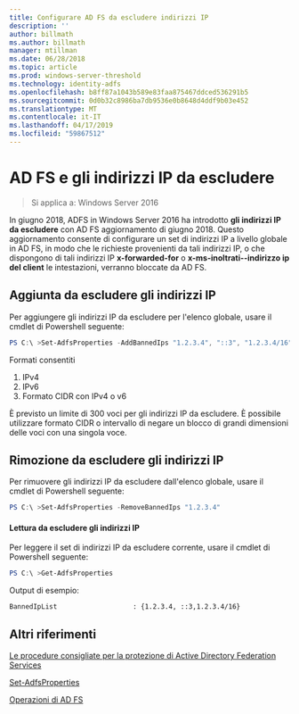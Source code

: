 ```yaml
---
title: Configurare AD FS da escludere indirizzi IP
description: ''
author: billmath
ms.author: billmath
manager: mtillman
ms.date: 06/28/2018
ms.topic: article
ms.prod: windows-server-threshold
ms.technology: identity-adfs
ms.openlocfilehash: b8ff87a1043b589e83faa875467ddced536291b5
ms.sourcegitcommit: 0d0b32c8986ba7db9536e0b8648d4ddf9b03e452
ms.translationtype: MT
ms.contentlocale: it-IT
ms.lasthandoff: 04/17/2019
ms.locfileid: "59867512"
---
```

# <a name="ad-fs-and-banned-ip-addresses"></a>AD FS e gli indirizzi IP da escludere

>Si applica a: Windows Server 2016

In giugno 2018, ADFS in Windows Server 2016 ha introdotto **gli indirizzi IP da escludere** con AD FS aggiornamento di giugno 2018.  Questo aggiornamento consente di configurare un set di indirizzi IP a livello globale in AD FS, in modo che le richieste provenienti da tali indirizzi IP, o che dispongono di tali indirizzi IP **x-forwarded-for** o **x-ms-inoltrati--indirizzo ip del client** le intestazioni, verranno bloccate da AD FS.

## <a name="adding-banned-ips"></a>Aggiunta da escludere gli indirizzi IP
Per aggiungere gli indirizzi IP da escludere per l'elenco globale, usare il cmdlet di Powershell seguente:

``` powershell
PS C:\ >Set-AdfsProperties -AddBannedIps "1.2.3.4", "::3", "1.2.3.4/16"
```

Formati consentiti

1.  IPv4
2.  IPv6
3.  Formato CIDR con IPv4 o v6

È previsto un limite di 300 voci per gli indirizzi IP da escludere. È possibile utilizzare formato CIDR o intervallo di negare un blocco di grandi dimensioni delle voci con una singola voce.

## <a name="removing-banned-ips"></a>Rimozione da escludere gli indirizzi IP
Per rimuovere gli indirizzi IP da escludere dall'elenco globale, usare il cmdlet di Powershell seguente:

``` powershell
PS C:\ >Set-AdfsProperties -RemoveBannedIps "1.2.3.4"
```

#### <a name="read-banned-ips"></a>Lettura da escludere gli indirizzi IP
Per leggere il set di indirizzi IP da escludere corrente, usare il cmdlet di Powershell seguente:

``` powershell
PS C:\ >Get-AdfsProperties 
```

Output di esempio:

```
BannedIpList                   : {1.2.3.4, ::3,1.2.3.4/16}
```



## <a name="additional-references"></a>Altri riferimenti  
[Le procedure consigliate per la protezione di Active Directory Federation Services](../../ad-fs/deployment/best-practices-securing-ad-fs.md)

[Set-AdfsProperties](https://technet.microsoft.com/itpro/powershell/windows/adfs/set-adfsproperties)

[Operazioni di AD FS](../../ad-fs/AD-FS-2016-Operations.md)
